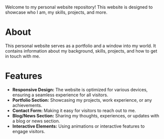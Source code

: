 Welcome to my personal website repository! This website is designed to showcase who I am, my skills, projects, and more.

# About

This personal website serves as a portfolio and a window into my world. It contains information about my background, skills, 
projects, and how to get in touch with me.

# Features

- **Responsive Design:** The website is optimized for various devices, ensuring a seamless experience for all visitors.
- **Portfolio Section:** Showcasing my projects, work experience, or any achievements.
- **Contact Form:** Making it easy for visitors to reach out to me.
- **Blog/News Section:** Sharing my thoughts, experiences, or updates with a blog or news section.
- **Interactive Elements:** Using animations or interactive features to engage visitors.
